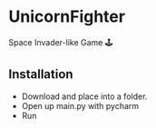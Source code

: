 # UnicornFighter
Space Invader-like Game 🕹️

## Installation
* Download and place into a folder.
* Open up main.py with pycharm
* Run

